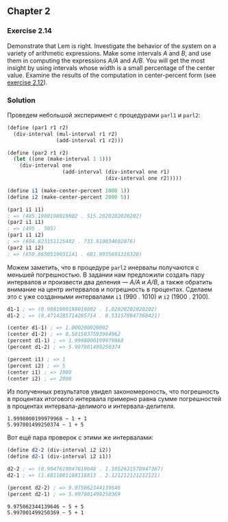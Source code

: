 ## Chapter 2

### Exercise 2.14

Demonstrate that Lem is right. Investigate the behavior of the system on a variety of arithmetic expressions. Make some intervals _A_ and _B_, and use them in computing the expressions _A/A_ and _A/B_. You will get the most insight by using intervals whose width is a small percentage of the center value. Examine the results of the computation in center-percent form (see [exercise 2.12](./Exercise%202.12.md)).

### Solution

Проведем небольшой эксперимент с процедурами `parl1` и `parl2`:

```scheme
(define (par1 r1 r2)
  (div-interval (mul-interval r1 r2)
                (add-interval r1 r2)))

(define (par2 r1 r2)
  (let ((one (make-interval 1 1)))
    (div-interval one
                  (add-interval (div-interval one r1)
                                (div-interval one r2)))))

(define i1 (make-center-percent 1000 1))
(define i2 (make-center-percent 2000 5))

(par1 i1 i1)
; => (485.1980198019802 . 515.2020202020202)
(par2 i1 i1)
; => (495 . 505)
(par1 i1 i2)
; => (604.823151125402 . 733.910034602076)
(par2 i1 i2)
; => (650.8650519031141 . 681.9935691318328)
```

Можем заметить, что в процедуре `parl2` инервалы получаются с меньшей погрешностью. В задании нам предложили создать пару интервалов и произвести два деления — _A/A_ и _A/B_, а также обратить внимание на центр интервалов и погрешность в процентах. Сделаем это с уже созданными интервалами `i1` (990 . 1010) и `i2` (1900 . 2100).

```scheme
d1-1 ; => (0.9801980198019802 . 1.02020202020202)
d1-2 ; => (0.4714285714285714 . 0.531578947368421)

(center d1-1) ; => 1.000200020002
(center d1-2) ; => 0.5015037593984962
(percent d1-1) ; => 1.9998000199979968
(percent d1-2) ; => 5.997001499250374

(percent i1) ; => 1
(percent i2) ; => 5
(center i1) ; => 1000
(center i2) ; => 2000
```

Из полученных результатов увидел закономероность, что погрешность в процентах итогового интервала примерно равна сумме погрешностей в процентах интервала-делимого и интервала-делителя.

```
1.9998000199979968 ~ 1 + 1
5.997001499250374 ~ 1 + 5
```

Вот ещё пара проверок с этими же интервалами:

```scheme
(define d2-2 (div-interval i2 i2))
(define d2-1 (div-interval i2 i1))

d2-2 ; => (0.9047619047619048 . 1.1052631578947367)
d2-1 ; => (1.8811881188118813 . 2.121212121212121)

(percent d2-2) ; => 9.975062344139646
(percent d2-1) ; => 5.997001499250369
```

```
9.975062344139646 ~ 5 + 5
5.997001499250369 ~ 5 + 1
```

